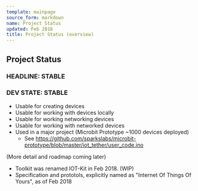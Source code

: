 ```yaml
---
template: mainpage
source_form: markdown
name: Project Status
updated: Feb 2018
title: Project Status (overview)
---
```

## Project Status

### HEADLINE: STABLE

### DEV STATE: STABLE

* Usable for creating devices
* Usable for working with devices locally
* Usable for working networking devices
* Usable for working with networked devices
* Used in a major project (Microbit Prototype ~1000 devices deployed)
  * See https://github.com/sparkslabs/microbit-prototype/blob/master/iot_tether/user_code.ino

(More detail and roadmap coming later)

* Toolkit was renamed IOT-Kit in Feb 2018. (WIP)
* Specification and prototols, explicitly named as "Internet Of Things Of Yours", as of Feb 2018
